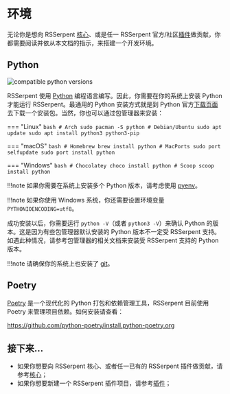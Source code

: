 # 环境

无论你是想向 RSSerpent [核心](https://github.com/RSSerpent-Rev/RSSerpent)、或是任一 RSSerpent 官方/社区[插件](../plugin/index.md)做贡献，你都需要阅读并依从本文档的指示，来搭建一个开发环境。

## Python

![compatible python versions](https://img.shields.io/pypi/pyversions/rsserpent)

RSSerpent 使用 [Python](https://www.python.org) 编程语言编写。因此，你需要在你的系统上安装 Python 才能运行 RSSerpent。最通用的 Python 安装方式就是到 Python 官方[下载页面](https://www.python.org/downloads/)去下载一个安装包。当然，你也可以通过包管理器来安装：

=== "Linux"
    ```bash
    # Arch
    sudo pacman -S python
    # Debian/Ubuntu
    sudo apt update
    sudo apt install python3 python3-pip
    ```

=== "macOS"
    ```bash
    # Homebrew
    brew install python
    # MacPorts
    sudo port selfupdate
    sudo port install python
    ```

=== "Windows"
    ```bash
    # Chocolatey
    choco install python
    # Scoop
    scoop install python
    ```

!!!note
    如果你需要在系统上安装多个 Python 版本，请考虑使用 [pyenv](https://github.com/pyenv/pyenv)。

!!!note
    如果你使用 Windows 系统，你还需要设置环境变量 `PYTHONIOENCODING=utf8`。

成功安装以后，你需要运行 `python -V`（或者 `python3 -V`）来确认 Python 的版本。这是因为有些包管理器默认安装的 Python 版本不一定受 RSSerpent 支持。如遇此种情况，请参考包管理器的相关文档来安装受 RSSerpent 支持的 Python 版本。

!!!note
    请确保你的系统上也安装了 [git](https://git-scm.com/)。

## Poetry

[Poetry](https://python-poetry.org/) 是一个现代化的 Python 打包和依赖管理工具，RSSerpent 目前使用 Poetry 来管理项目依赖。如何安装请查看：

https://github.com/python-poetry/install.python-poetry.org

## 接下来…

- 如果你想要向 RSSerpent 核心、或者任一已有的 RSSerpent 插件做贡献，请参考[核心](core.md)；
- 如果你想要新建一个 RSSerpent 插件项目，请参考[插件](./plugin/index.md)；
<!-- - 如果你想在经济上支持 RSSerpent 项目，请移步 [Open Collective](https://opencollective.com/rsserpent) 或[爱发电](https://afdian.net/@rsserpent)。 -->
